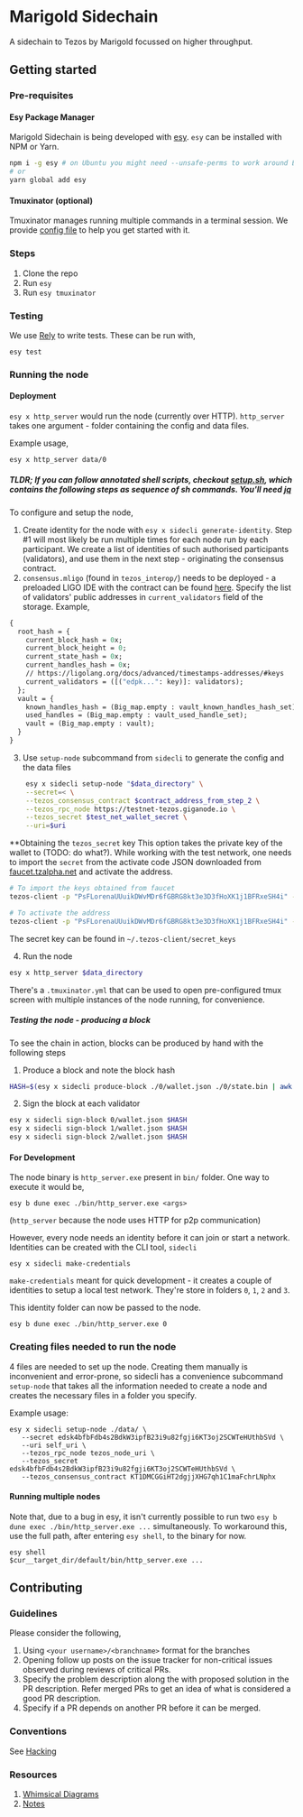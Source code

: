 # Marigold Sidechain

A sidechain to Tezos by Marigold focussed on higher throughput.

## Getting started

### Pre-requisites

#### Esy Package Manager

Marigold Sidechain is being developed with
[esy](https://esy.sh/). `esy` can be installed with NPM or Yarn.

```sh
npm i -g esy # on Ubuntu you might need --unsafe-perms to work around EACCES issues
# or
yarn global add esy
```

#### Tmuxinator (optional)

Tmuxinator manages running multiple commands in a terminal session. We
provide [config file](./.tmuxinator.yml) to help you get started with
it. 

### Steps

1. Clone the repo
2. Run `esy`
3. Run `esy tmuxinator`

### Testing

We use [Rely](https://reason-native.com/docs/rely/) to write
tests. These can be run with,

```
esy test
```

### Running the node

#### Deployment

`esy x http_server` would run the node (currently over HTTP). `http_server` takes one argument - folder containing the config and data files.

Example usage,

```sh
esy x http_server data/0
```

##### TLDR; If you can follow annotated shell scripts, checkout [setup.sh](./setup.sh), which contains the following steps as sequence of sh commands. You'll need [jq](https://github.com/stedolan/jq)

To configure and setup the node, 
1. Create identity for the node with `esy x sidecli generate-identity`. 
   Step #1 will most likely be run multiple times for each node run by each participant. We create a list of identities of such authorised participants (validators), and use them in the next step - originating the consensus contract.
2. `consensus.mligo` (found in `tezos_interop/`) needs to be deployed - a preloaded LIGO IDE with the contract can be found [here](https://ide.ligolang.org/p/-x6CdYJ5tIEaVzD9lGYsaA). Specify the list of validators' public addresses in `current_validators` field of the storage. Example,

```ml
{
  root_hash = {
    current_block_hash = 0x;
    current_block_height = 0;
    current_state_hash = 0x;
    current_handles_hash = 0x;
    // https://ligolang.org/docs/advanced/timestamps-addresses/#keys
    current_validators = ([("edpk...": key)]: validators);
  };
  vault = {
    known_handles_hash = (Big_map.empty : vault_known_handles_hash_set);
    used_handles = (Big_map.empty : vault_used_handle_set);
    vault = (Big_map.empty : vault);
  }
}
```
3. Use `setup-node` subcommand from `sidecli` to generate the config and the data files

```sh
    esy x sidecli setup-node "$data_directory" \
	--secret=< \
	--tezos_consensus_contract $contract_address_from_step_2 \
	--tezos_rpc_node https://testnet-tezos.giganode.io \
	--tezos_secret $test_net_wallet_secret \
	--uri=$uri
```

**Obtaining the `tezos_secret` key
This option takes the private key of the wallet to (TODO: do what?). While working with the test network, one needs to import the `secret` from the activate code JSON downloaded from [faucet.tzalpha.net](https://faucet.tzalpha.net) and activate the address.

```sh
# To import the keys obtained from faucet
tezos-client -p "PsFLorenaUUuikDWvMDr6fGBRG8kt3e3D3fHoXK1j1BFRxeSH4i" --endpoint https://testnet-tezos.giganode.io import keys from mnemonic <any alias here>

# To activate the address
tezos-client -p "PsFLorenaUUuikDWvMDr6fGBRG8kt3e3D3fHoXK1j1BFRxeSH4i" --endpoint https://testnet-tezos.giganode.io activate account alice with "json-file-downloaded-from-faucet.json"
```

The secret key can be found in `~/.tezos-client/secret_keys`

4. Run the node

```sh
esy x http_server $data_directory
```

There's a `.tmuxinator.yml` that can be used to open pre-configured tmux screen with multiple instances of the node running, for convenience.

##### Testing the node - producing a block

  To see the chain in action, blocks can be produced by hand with the following steps
  
  1. Produce a block and note the block hash
  
  ```sh
  HASH=$(esy x sidecli produce-block ./0/wallet.json ./0/state.bin | awk '{ print $2 }')
  ```
  
  2. Sign the block at each validator
  
  ```sh
  esy x sidecli sign-block 0/wallet.json $HASH
  esy x sidecli sign-block 1/wallet.json $HASH
  esy x sidecli sign-block 2/wallet.json $HASH
  ```

#### For Development
The node binary is `http_server.exe` present in `bin/` folder. One way
to execute it would be,

```
esy b dune exec ./bin/http_server.exe <args>
```

(`http_server` because the node uses HTTP for p2p communication)

However, every node needs an identity before it can join or start a
network. Identities can be created with the CLI tool, `sidecli`

```
esy x sidecli make-credentials
```

`make-credentials` meant for quick development - it creates a couple
of identities to setup a local test network. They're store in folders
`0`, `1`, `2` and `3`.

This identity folder can now be passed to the node.

```
esy b dune exec ./bin/http_server.exe 0
```

### Creating files needed to run the node

4 files are needed to set up the node. Creating them manually is inconvenient and error-prone, so sidecli has a convenience subcommand `setup-node` that takes all the information needed to create a node and creates the necessary files in a folder you specify.

Example usage:

```
esy x sidecli setup-node ./data/ \
   --secret edsk4bfbFdb4s2BdkW3ipfB23i9u82fgji6KT3oj2SCWTeHUthbSVd \
   --uri self_uri \
   --tezos_rpc_node tezos_node_uri \
   --tezos_secret edsk4bfbFdb4s2BdkW3ipfB23i9u82fgji6KT3oj2SCWTeHUthbSVd \
   --tezos_consensus_contract KT1DMCGGiHT2dgjjXHG7qh1C1maFchrLNphx
```

#### Running multiple nodes
Note that, due to a bug in esy, it isn't currently possible to run two
`esy b dune exec ./bin/http_server.exe ...` simultaneously. To
workaround this, use the full path, after entering `esy shell`, to the binary for now.

```
esy shell
$cur__target_dir/default/bin/http_server.exe ...
```

## Contributing

### Guidelines

Please consider the following,

1. Using `<your username>/<branchname>` format for the branches
2. Opening follow up posts on the issue tracker for non-critical
   issues observed during reviews of critical PRs.
3. Specify the problem description along the with proposed solution 
   in the PR description. Refer merged PRs to get an idea of what is 
   considered a good PR description.
4. Specify if a PR depends on another PR before it can be merged.
   
### Conventions

See [Hacking](./HACKING.md)

### Resources

1. [Whimsical Diagrams](https://whimsical.com/sidechain-Hn48PizK75qk4weaU1GuVA)
2. [Notes](./notes)
